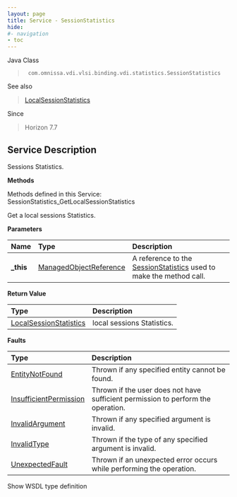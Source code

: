 ```yaml
---
layout: page
title: Service - SessionStatistics
hide:
#- navigation
- toc
---
```








Java Class
> ` com.omnissa.vdi.vlsi.binding.vdi.statistics.SessionStatistics`

See also
> [LocalSessionStatistics](vdi.statistics.SessionStatistics.LocalSessionStatistics.md)

Since
> Horizon 7.7





## Service Description

Sessions Statistics.

**Methods**

Methods defined in this Service:
SessionStatistics_GetLocalSessionStatistics




Get a local sessions Statistics.

**Parameters**

 Name | Type | Description
:---|:---|:---
**_this**| [ManagedObjectReference](vmodl.ManagedObjectReference.md)|  A reference to the [SessionStatistics](vdi.statistics.SessionStatistics.md) used to make the method call.



**Return Value**

Type | Description
:---|:---
[LocalSessionStatistics](vdi.statistics.SessionStatistics.LocalSessionStatistics.md)| local sessions Statistics.



**Faults**

Type | Description
:---|:---
[EntityNotFound](vdi.fault.EntityNotFound.md)| Thrown if any specified entity cannot be found.
[InsufficientPermission](vdi.fault.InsufficientPermission.md)| Thrown if the user does not have sufficient permission to perform the operation.
[InvalidArgument](vdi.fault.InvalidArgument.md)| Thrown if any specified argument is invalid.
[InvalidType](vdi.fault.InvalidType.md)| Thrown if the type of any specified argument is invalid.
[UnexpectedFault](vdi.fault.UnexpectedFault.md)| Thrown if an unexpected error occurs while performing the operation.

Show WSDL type definition












 
